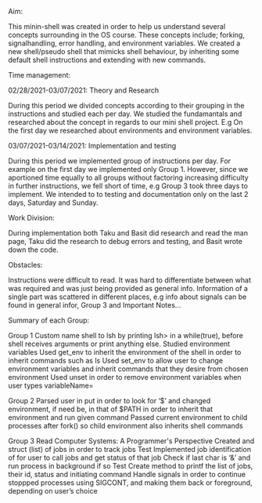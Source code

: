 Aim:

This minin-shell was created in order to help us understand several concepts surrounding in the OS course. These concepts include; forking, signalhandling, error handling, and environment variables. We created a new shell/pseudo shell that mimicks shell behaviour, by inheriting some default shell instructions and extending with new commands.  

Time management:

02/28/2021-03/07/2021: Theory and Research

During this period we divided concepts according to their grouping in the instructions and studied each per day. We studied the fundamantals and researched about the concept in regards to our mini shell project. E.g On the first day we researched about environments and environment variables.

03/07/2021-03/14/2021: Implementation and testing

During this period we implemented group of instructions per day. For example on the first day we implemented only Group 1. However, since we aportioned time equally to all groups without factoring increasing difficulty in further instructions, we fell short of time, e.g Group 3 took three days to implement. We intended to to testing and documentation only on the last 2 days, Saturday and Sunday.

Work Division: 

During implementation both Taku and Basit did research and read the man page, Taku did the research to debug errors and testing, and Basit wrote down the code. 

Obstacles:

Instructions were difficult to read. It was hard to differentiate between what was required and was just being provided as general info. Information of a single part was scattered in different places, e.g info about signals can be found in general infor, Group 3 and Important Notes...

Summary of each Group:

Group 1
Custom name shell to lsh by printing lsh> in a while(true), before shell receives arguments or print anything else.
Studied environment variables
Used get_env to inherit the environment of the shell in order to inherit commands such as ls
Used set_env to allow user to change environment variables and inherit commands that they desire from chosen environment
Used unset in order to remove environment variables when user types variableName=
 
Group 2
Parsed user in put in order to look for ‘$’ and changed environment, if need be, in that of $PATH in order to inherit that environment and run given command
Passed current environment to child processes after fork() so child environment also inherits shell commands
 
Group 3
Read  Computer Systems: A Programmer's Perspective
Created and struct (list) of jobs in order to track jobs 
Test
Implemented job identification of for user to call jobs and get status of that job
Check if last char is ‘&’ and run process in background if so
Test
Create method to printf the list of jobs, their id, status and initiating command
Handle signals in order to continue stoppped processes using SIGCONT, and making them back or foreground, depending on user’s choice


